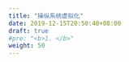 ```yaml
---
title: "操纵系统虚拟化"
date: 2019-12-15T20:50:40+08:00
draft: true
#pre: "<b>1. </b>"
weight: 50
---
```



